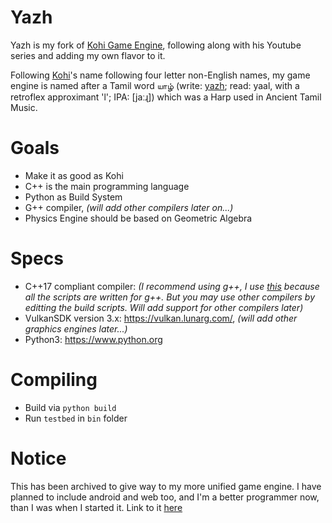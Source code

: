 # Yazh
Yazh is my fork of [Kohi Game Engine](https://github.com/travisvroman/kohi), following along with his Youtube series and adding my own flavor to it.

Following [Kohi](https://github.com/travisvroman/kohi)'s name following four letter non-English names, my game engine is named after a Tamil word யாழ்  (write: [yazh](https://en.wikipedia.org/wiki/Yazh); read: yaal, with a retroflex approximant 'l'; IPA: [jaːɻ]) which was a Harp used in Ancient Tamil Music.

# Goals
- Make it as good as Kohi
- C++ is the main programming language
- Python as Build System
- G++ compiler, *(will add other compilers later on...)*
- Physics Engine should be based on Geometric Algebra

# Specs
- C++17 compliant compiler: *(I recommend using g++, I use [this](https://sourceforge.net/projects/mingw-w64/) because all the scripts are written for g++. But you may use other compilers by editting the build scripts. Will add support for other compilers later)*
- VulkanSDK version 3.x: https://vulkan.lunarg.com/, *(will add other graphics engines later...)*
- Python3: https://www.python.org

# Compiling
- Build via `python build`
- Run `testbed` in `bin` folder

# Notice
This has been archived to give way to my more unified game engine. I have planned to include android and web too, and I'm a better programmer now, than I was when I started it. Link to it [here](https://github.com/JRBros2346/Harp)
